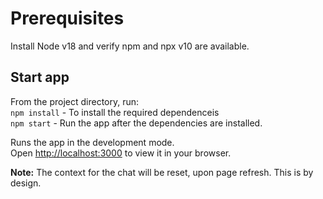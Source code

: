 # Prerequisites

Install Node v18 and verify npm and npx v10 are available.

## Start app

From the project directory, run: \
 `npm install` - To install the required dependenceis \
 `npm start` - Run the app after the dependencies are installed.

Runs the app in the development mode.\
Open [http://localhost:3000](http://localhost:3000) to view it in your browser.

**Note:** The context for the chat will be reset, upon page refresh. This is by design.